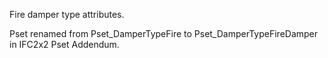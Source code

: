 Fire damper type attributes.

<!-- end of short definition -->

Pset renamed from Pset_DamperTypeFire to Pset_DamperTypeFireDamper in IFC2x2 Pset Addendum.
